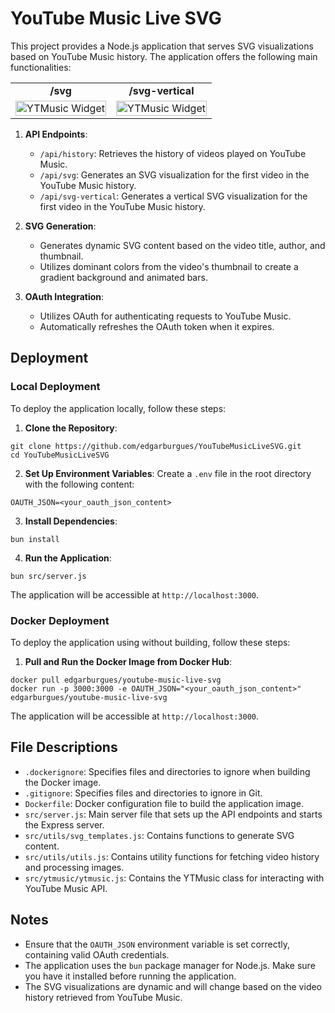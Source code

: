 # YouTube Music Live SVG

This project provides a Node.js application that serves SVG visualizations based on YouTube Music history. The application offers the following main functionalities:
<table align="center">
  <tr>
    <td colspan="" align="center">
      <strong>/svg</strong>
    </td>
    <td colspan="" align="center">
      <strong>/svg-vertical</strong>
    </td>
  </tr>
  <tr>
    <td>
      <img height="100%" width="100%" src="https://youtubemusiclivesvg.azurewebsites.net/api/svg?nocache=timestamps" alt="YTMusic Widget"/>
    </td>
    <td>
      <img height="100%" width="100%" src="https://youtubemusiclivesvg.azurewebsites.net/api/svg-vertical?nocache=timestamps" alt="YTMusic Widget"/>
    </td>
  </tr>
</table>

1. **API Endpoints**:

   - `/api/history`: Retrieves the history of videos played on YouTube Music.
   - `/api/svg`: Generates an SVG visualization for the first video in the YouTube Music history.
   - `/api/svg-vertical`: Generates a vertical SVG visualization for the first video in the YouTube Music history.

2. **SVG Generation**:

   - Generates dynamic SVG content based on the video title, author, and thumbnail.
   - Utilizes dominant colors from the video's thumbnail to create a gradient background and animated bars.

3. **OAuth Integration**:
   - Utilizes OAuth for authenticating requests to YouTube Music.
   - Automatically refreshes the OAuth token when it expires.

## Deployment

### Local Deployment

To deploy the application locally, follow these steps:

1. **Clone the Repository**:

```
git clone https://github.com/edgarburgues/YouTubeMusicLiveSVG.git
cd YouTubeMusicLiveSVG
```

2. **Set Up Environment Variables**:
Create a `.env` file in the root directory with the following content:
```
OAUTH_JSON=<your_oauth_json_content>
```

3. **Install Dependencies**:
``` 
bun install 
```

4. **Run the Application**:
```
bun src/server.js
```

The application will be accessible at `http://localhost:3000`.

### Docker Deployment

To deploy the application using without building, follow these steps:

1. **Pull and Run the Docker Image from Docker Hub**:
```
docker pull edgarburgues/youtube-music-live-svg
docker run -p 3000:3000 -e OAUTH_JSON="<your_oauth_json_content>" edgarburgues/youtube-music-live-svg
```
The application will be accessible at `http://localhost:3000`.


## File Descriptions

- `.dockerignore`: Specifies files and directories to ignore when building the Docker image.
- `.gitignore`: Specifies files and directories to ignore in Git.
- `Dockerfile`: Docker configuration file to build the application image.
- `src/server.js`: Main server file that sets up the API endpoints and starts the Express server.
- `src/utils/svg_templates.js`: Contains functions to generate SVG content.
- `src/utils/utils.js`: Contains utility functions for fetching video history and processing images.
- `src/ytmusic/ytmusic.js`: Contains the YTMusic class for interacting with YouTube Music API.

## Notes

- Ensure that the `OAUTH_JSON` environment variable is set correctly, containing valid OAuth credentials.
- The application uses the `bun` package manager for Node.js. Make sure you have it installed before running the application.
- The SVG visualizations are dynamic and will change based on the video history retrieved from YouTube Music.























